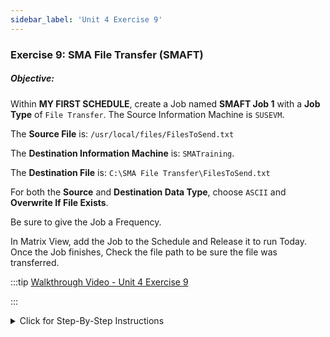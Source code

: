 ```yaml
---
sidebar_label: 'Unit 4 Exercise 9'
---
```


### Exercise 9: SMA File Transfer (SMAFT)

##### Objective: 

Within **MY FIRST SCHEDULE**, create a Job named **SMAFT Job 1** with a **Job Type** of ```File Transfer```. The Source Information Machine is ```SUSEVM```.  

The **Source File** is: ```/usr/local/files/FilesToSend.txt```

The **Destination Information Machine** is: ```SMATraining```. 

The **Destination File** is: ```C:\SMA File Transfer\FilesToSend.txt```

For both the **Source** and **Destination Data Type**, choose ```ASCII``` and **Overwrite If File Exists**.

Be sure to give the Job a Frequency.

In Matrix View, add the Job to the Schedule and Release it to run Today. Once the Job finishes, Check the file path to be sure the file was transferred.

<!--
<div>
<video width="320" height="240" controls>
  <source src="videobasic/U4E9.mp4" type="video/mp4"></source>
Your browser does not support the video tag.
</video>
</div>
-->

:::tip [Walkthrough Video - Unit 4 Exercise 9](../static/videobasic/U4E9.mp4)

:::

<details>

<summary>Click for Step-By-Step Instructions</summary>

1.	Under the **Administration** topic, Double-Click on **Job Master**. 
2.	In the **Schedule** drop-down list, select **My First Schedule**.
3.	Click the **Add** button on the **Job Master** toolbar. 
4.	In the **Name** textbox, enter **SMAFT Job 1**.
5.	In the **Job Type** drop-down list, select **File Transfer**.
6.	In the **Source Information Machine** drop-down list, select the ```UNIX``` machine you created earlier in this class to specify where the file is coming from. 
7.	In the **Source Information User** drop-down list, select ```0/0``` to specify who the sending machine will impersonate.
8.	In the **Source Information File** textbox, enter the following for the path and file name to Transfer:

```
/usr/local/files/FilesToSend.txt
```

9.	In the **Destination Information Machine** drop-down list, select the ```SMATraining``` machine to specify where the file is going to. 
10.	In the **Destination Information User** drop-down list, select ```SMATRAINING\SMAUSER``` to specify who the sending machine will impersonate.
11.	In the **Destination Information File** textbox, enter the following for the path and file name to Transfer: 

```
C:\SMA File Transfer\FilesToSend.txt
``` 

12.	Click the **Options** Tab.
13.	In the **Source Data Type** drop-down list, select **ASCII**.
14.	In the **Destination Data Type** drop-down list, select **ASCII**.
15.	In the **If File Exists** drop-down list, select **Overwrite**.
16.	Leave the **Maximum Transfer Rate**, **Compression**, and **Encryption** alone.
17.	Click the **Save** Button.
18.	Give the Job a **Frequency** that will allow it to run Today and close the **Job Master** tab.
19.	Open the **Windows File Explorer** and check the ```C:\SMA File Transfer``` folder on the OpCon server verifying that it is **empty**.
20.	In an **Operations View** Add this Job to today’s Schedule allowing it to run Released.
21.	Once the Job finishes **OK**, verify that the ```FilesToSend.txt``` is now in the ```C:\SMA File Transfer``` folder.

</details>